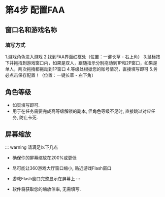# 第4步 配置FAA

## 窗口名和游戏名称

### 填写方式


1.游戏角色进入游戏
2.找到FAA界面红框处（位置：一键长草 - 右上角）
3.鼠标按下并拖拽到游戏窗口内，如果是双人，跟随指示分别拖动到1P和2P窗口，如果是单人，两次拖拽都拖动到1P窗口
4.等级处根据您的账号情况，直接填写即可
5.务必点击保存配置！（位置：一键长草 - 右下角）

<!-- * 版本号: v1.4.1- 请根据下文操作填写.
  * 360游戏大厅在 `添加游戏` 时, 你所填写的 `游戏名称`, 为软件中需要填写的 `游戏名称`.
  * 360游戏大厅在 `添加小号` 时, 你所填写的 `角色名字`, 为软件中需要填写的 `1P和2P的窗口名`.
  * 360游戏大厅中第一个启动的角色, 其窗口名需要空置, 请保持每次启动360游戏大厅时第一个开启的角色是相对固定的.
  * 具体可以参考下图.
    * 将鼠标悬停在windows任务栏中的360游戏大厅的窗口上, 启动1P和2P时可以看到. 为 角色名称 | 游戏名称 或 游戏名称.
    * 其中 仅有游戏名称, 为第一个启动的角色, 对应在软件中, 其窗口名空置.
    * 其中 角色名称 | 游戏名称, 为之后启动的角色, 对应在软件中, 填写角色名称.

    ![image](./image/窗口名和游戏名称.png) -->

## 角色等级

* 如实填写即可.
* 用于在任务需要完成高等级解锁的副本, 但角色等级不足时, 直接跳过对应任务, 防止卡死.

## 屏幕缩放

::: warning 请满足以下几点
* 确保你的屏幕缩放在200%或更低
* 尽可能让360游戏大厅窗口缩小, 贴近游戏Flash窗口
* 游戏Flash窗口完整显示在屏幕上
:::

* 软件将获取您的缩放倍率, 无需填写.

<!-- * 低版本(v0.9.1-) 需要手动填写
  * 填错不会有报错和卡死, 但运行会异常. 
  * win10 win11 用户 -> 桌面右键  ->  显示设置 -> 缩放和布局 -> 缩放中的数值, 记住它 然后在软件中进行选择.  -->

